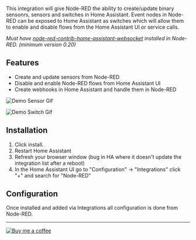 This integration will give Node-RED the ability to create/update binary sensonrs, sensors and switches in Home Assistant. Event nodes in Node-RED can be exposed to Home Assistant as switches which will allow them to enable and disable flows from the Home Assistant UI or service calls.

_Must have [node-red-contrib-home-assistant-websocket](https://github.com/zachowj/node-red-contrib-home-assistant-websocket) installed in Node-RED. (minimum version 0.20)_

## Features
* Create and update sensors from Node-RED
* Disable and enable Node-RED flows from Home Assistant UI
* Create webhooks in Home Assistant and handle them in Node-RED

![Demo Sensor Gif](https://user-images.githubusercontent.com/37859597/70391071-f9c4f200-1985-11ea-863a-4736217bdb91.gif)

![Demo Switch Gif](https://user-images.githubusercontent.com/37859597/70391074-fcbfe280-1985-11ea-9331-b045d8538371.gif)

## Installation

1. Click install.
2. Restart Home Assistant
4. Refresh your browser window (bug in HA where it doesn't update the integration list after a reboot)
5. In the Home Assistant UI go to "Configuration" -> "Integrations" click "+" and search for "Node-RED"

## Configuration

Once installed and added via Integrations all configuration is done from Node-RED.

---

[![Buy me a coffee](https://www.buymeacoffee.com/assets/img/custom_images/orange_img.png)](https://buymeacoff.ee/zachowj)
